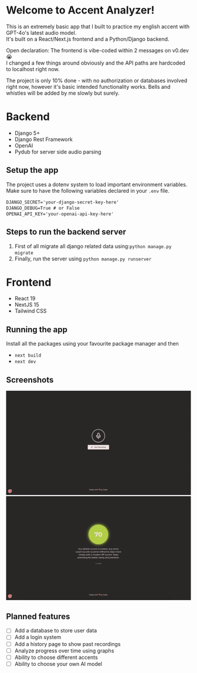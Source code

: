 # Welcome to Accent Analyzer!

This is an extremely basic app that I built to practice my english accent with GPT-4o's latest audio model.  
It's built on a React/Next.js frontend and a Python/Django backend.  
  
Open declaration: The frontend is vibe-coded within 2 messages on v0.dev 😭  
I changed a few things around obviously and the API paths are hardcoded to localhost right now.  

The project is only 10% done - with no authorization or databases involved right now, however it's basic intended functionality works. Bells and whistles will be added by me slowly but surely.

# Backend

- Django 5+
- Django Rest Framework
- OpenAI
- Pydub for server side audio parsing

## Setup the app

The project uses a dotenv system to load important environment variables.
Make sure to have the following variables declared in your `.env` file.
```
DJANGO_SECRET='your-django-secret-key-here'  
DJANGO_DEBUG=True # or False  
OPENAI_API_KEY='your-openai-api-key-here'
```

## Steps to run the backend server

1. First of all migrate all django related data using:`python manage.py migrate`
2. Finally, run the server using `python manage.py runserver`

# Frontend

- React 19
- NextJS 15
- Tailwind CSS

## Running the app

Install all the packages using your favourite package manager and then
- `next build`
- `next dev`

## Screenshots

![Start recording screen](screenshots/start_recording.png)
![Results screen after analysis](screenshots/results.png)

## Planned features
- [ ] Add a database to store user data
- [ ] Add a login system
- [ ] Add a history page to show past recordings
- [ ] Analyze progress over time using graphs
- [ ] Ability to choose different accents
- [ ] Ability to choose your own AI model